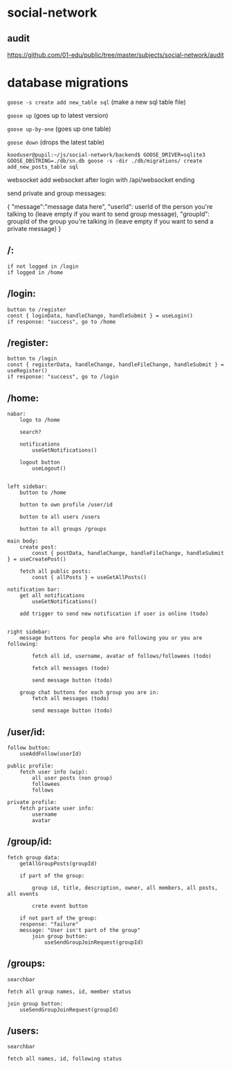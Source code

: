 # social-network

## audit
https://github.com/01-edu/public/tree/master/subjects/social-network/audit

# database migrations

``goose -s create add new_table sql`` (make a new sql table file)

``goose up`` (goes up to latest version)

``goose up-by-one`` (goes up one table)

``goose down`` (drops the latest table)

``kooduser@pupil:~/js/social-network/backend$ GOOSE_DRIVER=sqlite3 GOOSE_DBSTRING=./db/sn.db goose -s -dir ./db/migrations/ create add_new_posts_table sql``


websocket
add websocket after login with /api/websocket ending

send private and group messages:

{
    "message":"message data here",
    "userId": userId of the person you're talking to (leave empty if you want to send group message),
    "groupId": groupId of the group you're talking in (leave empty if you want to send a private message)
}


## /:
    if not logged in /login
    if logged in /home

## /login:
    button to /register
    const { loginData, handleChange, handleSubmit } = useLogin()
    if response: "success", go to /home

## /register:
    button to /login
    const { registerData, handleChange, handleFileChange, handleSubmit } = useRegister()
    if response: "success", go to /login

## /home:
    nabar:
        logo to /home

        search?

        notifications
            useGetNotifications() 

        logout button
            useLogout()


    left sidebar:
        button to /home

        button to own profile /user/id

        button to all users /users

        button to all groups /groups

    main body:
        create post: 
            const { postData, handleChange, handleFileChange, handleSubmit } = useCreatePost()
            
        fetch all public posts:
            const { allPosts } = useGetAllPosts()
        
    notification bar:
        get all notifications
            useGetNotifications()

        add trigger to send new notification if user is online (todo)


    right sidebar:
        message buttons for people who are following you or you are following:

            fetch all id, username, avatar of follows/followees (todo)

            fetch all messages (todo)

            send message button (todo)

        group chat buttons for each group you are in:
            fetch all messages (todo)

            send message button (todo)


## /user/id:
    follow button:
        useAddFollow(userId)

    public profile:
        fetch user info (wip):
            all user posts (non group)
            followees
            follows

    private profile:
        fetch private user info:
            username
            avatar


## /group/id:
    fetch group data: 
        getAllGroupPosts(groupId)

        if part of the group:

            group id, title, description, owner, all members, all posts, all events

            crete event button

        if not part of the group:
        response: "failure"
        message: "User isn't part of the group"
            join group button:
                useSendGroupJoinRequest(groupId)


## /groups:
    searchbar

    fetch all group names, id, member status
    
    join group button:
        useSendGroupJoinRequest(groupId)


## /users:
    searchbar

    fetch all names, id, following status






